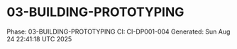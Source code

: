 # 03-BUILDING-PROTOTYPING
Phase: 03-BUILDING-PROTOTYPING
CI: CI-DP001-004
Generated: Sun Aug 24 22:41:18 UTC 2025
